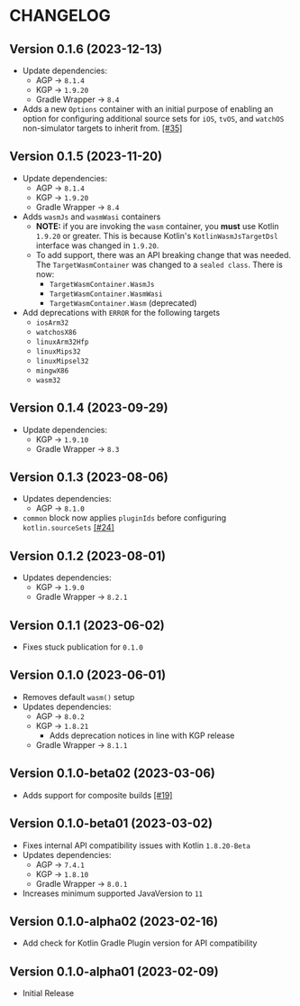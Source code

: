 # CHANGELOG

## Version 0.1.6 (2023-12-13)
 - Update dependencies:
     - AGP -> `8.1.4`
     - KGP -> `1.9.20`
     - Gradle Wrapper -> `8.4`
 - Adds a new `Options` container with an initial purpose of enabling an 
   option for configuring additional source sets for `iOS`, `tvOS`, and 
   `watchOS` non-simulator targets to inherit from. [[#35]][pr-35]

## Version 0.1.5 (2023-11-20)
 - Update dependencies:
     - AGP -> `8.1.4`
     - KGP -> `1.9.20`
     - Gradle Wrapper -> `8.4`
 - Adds `wasmJs` and `wasmWasi` containers
     - **NOTE:** if you are invoking the `wasm` container, 
       you **must** use Kotlin `1.9.20` or greater. This is because
       Kotlin's `KotlinWasmJsTargetDsl` interface was changed in `1.9.20`. 
     - To add support, there was an API breaking change
       that was needed. The `TargetWasmContainer` was changed
       to a `sealed class`. There is now:
         - `TargetWasmContainer.WasmJs`
         - `TargetWasmContainer.WasmWasi`
         - `TargetWasmContainer.Wasm` (deprecated)
 - Add deprecations with `ERROR` for the following targets
     - `iosArm32`
     - `watchosX86`
     - `linuxArm32Hfp`
     - `linuxMips32`
     - `linuxMipsel32`
     - `mingwX86`
     - `wasm32`

## Version 0.1.4 (2023-09-29)
 - Update dependencies:
     - KGP -> `1.9.10`
     - Gradle Wrapper -> `8.3`

## Version 0.1.3 (2023-08-06)
 - Updates dependencies:
     - AGP -> `8.1.0`
 - `common` block now applies `pluginIds` before configuring 
   `kotlin.sourceSets` [[#24]][pr-24]

## Version 0.1.2 (2023-08-01)
 - Updates dependencies:
     - KGP -> `1.9.0`
     - Gradle Wrapper -> `8.2.1`

## Version 0.1.1 (2023-06-02)
 - Fixes stuck publication for `0.1.0`

## Version 0.1.0 (2023-06-01)
 - Removes default `wasm()` setup
 - Updates dependencies:
     - AGP -> `8.0.2`
     - KGP -> `1.8.21`
         - Adds deprecation notices in line with KGP release
     - Gradle Wrapper -> `8.1.1`

## Version 0.1.0-beta02 (2023-03-06)
 - Adds support for composite builds [[#19]][pr-19]

## Version 0.1.0-beta01 (2023-03-02)
 - Fixes internal API compatibility issues with Kotlin `1.8.20-Beta`
 - Updates dependencies:
     - AGP -> `7.4.1`
     - KGP -> `1.8.10`
     - Gradle Wrapper -> `8.0.1`
 - Increases minimum supported JavaVersion to `11`

## Version 0.1.0-alpha02 (2023-02-16)
 - Add check for Kotlin Gradle Plugin version for API compatibility

## Version 0.1.0-alpha01 (2023-02-09)
 - Initial Release

[pr-19]: https://github.com/05nelsonm/gradle-kmp-configuration-plugin/pull/19
[pr-24]: https://github.com/05nelsonm/gradle-kmp-configuration-plugin/pull/24
[pr-35]: https://github.com/05nelsonm/gradle-kmp-configuration-plugin/pull/35
